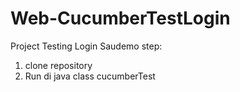 # Web-CucumberTestLogin
Project Testing Login Saudemo
step:
1. clone repository
2. Run di java class cucumberTest
